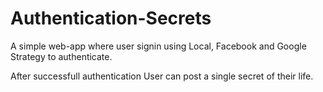 # Authentication-Secrets

A simple web-app where user signin using Local, Facebook and Google Strategy to authenticate.

After successfull authentication User can post a single secret of their life.
